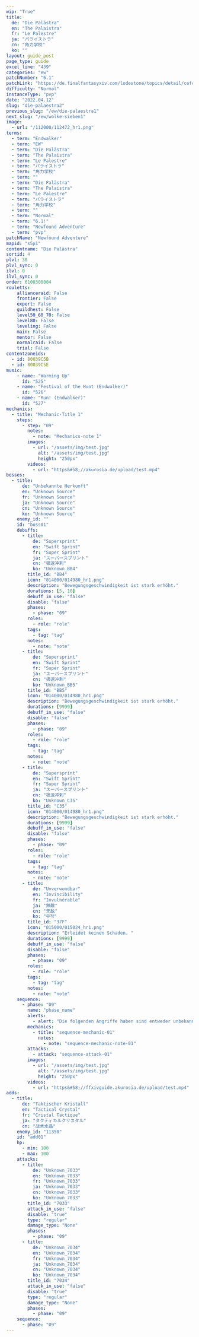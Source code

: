 ```yaml
---
wip: "True"
title:
  de: "Die Palästra"
  en: "The Palaistra"
  fr: "Le Palestre"
  ja: "パライストラ"
  cn: "角力学校"
  ko: ""
layout: guide_post
page_type: guide
excel_line: "439"
categories: "ew"
patchNumber: "6.1"
patchLink: "https://de.finalfantasyxiv.com/lodestone/topics/detail/cefc99d95d50a6f3bf18286830630dc33bf5242b"
difficulty: "Normal"
instanceType: "pvp"
date: "2022.04.12"
slug: "die-palaestra2"
previous_slug: "/ew/die-palaestra1"
next_slug: "/ew/wolke-sieben1"
image:
  - url: "/112000/112472_hr1.png"
terms:
  - term: "Endwalker"
  - term: "EW"
  - term: "Die Palästra"
  - term: "The Palaistra"
  - term: "Le Palestre"
  - term: "パライストラ"
  - term: "角力学校"
  - term: ""
  - term: "Die Palästra"
  - term: "The Palaistra"
  - term: "Le Palestre"
  - term: "パライストラ"
  - term: "角力学校"
  - term: ""
  - term: "Normal"
  - term: "6.1!"
  - term: "Newfound Adventure"
  - term: "pvp"
patchName: "Newfound Adventure"
mapid: "s5p1"
contentname: "Die Palästra"
sortid: 4
plvl: 30
plvl_sync: 0
ilvl: 0
ilvl_sync: 0
order: 6100300004
rouletts:
    allianceraid: False
    frontier: False
    expert: False
    guildhest: False
    level50_60_70: False
    level80: False
    leveling: False
    main: False
    mentor: False
    normalraid: False
    trial: False
contentzoneids:
  - id: 80039C5B
  - id: 80039C5E
music:
    - name: "Warming Up"
      id: "525"
    - name: "Festival of the Hunt (Endwalker)"
      id: "526"
    - name: "Run! (Endwalker)"
      id: "527"
mechanics:
  - title: "Mechanic-Title 1"
    steps:
      - step: "09"
        notes:
          - note: "Mechanics-note 1"
        images:
          - url: "/assets/img/test.jpg"
            alt: "/assets/img/test.jpg"
            height: "250px"
        videos:
          - url: "https&#58;//akurosia.de/upload/test.mp4"
bosses:
  - title:
      de: "Unbekannte Herkunft"
      en: "Unknown Source"
      fr: "Unknown Source"
      ja: "Unknown Source"
      cn: "Unknown Source"
      ko: "Unknown Source"
    enemy_id: ""
    id: "boss01"
    debuffs:
      - title:
          de: "Supersprint"
          en: "Swift Sprint"
          fr: "Super Sprint"
          ja: "スーパースプリント"
          cn: "极速冲刺"
          ko: "Unknown_BB4"
        title_id: "BB4"
        icon: "014000/014980_hr1.png"
        description: "Bewegungsgeschwindigkeit ist stark erhöht."
        durations: [5, 10]
        debuff_in_use: "false"
        disable: "false"
        phases:
          - phase: "09"
        roles:
          - role: "role"
        tags:
          - tag: "tag"
        notes:
          - note: "note"
      - title:
          de: "Supersprint"
          en: "Swift Sprint"
          fr: "Super Sprint"
          ja: "スーパースプリント"
          cn: "极速冲刺"
          ko: "Unknown_BB5"
        title_id: "BB5"
        icon: "014000/014980_hr1.png"
        description: "Bewegungsgeschwindigkeit ist stark erhöht."
        durations: [9999]
        debuff_in_use: "false"
        disable: "false"
        phases:
          - phase: "09"
        roles:
          - role: "role"
        tags:
          - tag: "tag"
        notes:
          - note: "note"
      - title:
          de: "Supersprint"
          en: "Swift Sprint"
          fr: "Super Sprint"
          ja: "スーパースプリント"
          cn: "极速冲刺"
          ko: "Unknown_C35"
        title_id: "C35"
        icon: "014000/014980_hr1.png"
        description: "Bewegungsgeschwindigkeit ist stark erhöht."
        durations: [9999]
        debuff_in_use: "false"
        disable: "false"
        phases:
          - phase: "09"
        roles:
          - role: "role"
        tags:
          - tag: "tag"
        notes:
          - note: "note"
      - title:
          de: "Unverwundbar"
          en: "Invincibility"
          fr: "Invulnérable"
          ja: "無敵"
          cn: "无敌"
          ko: "무적"
        title_id: "37F"
        icon: "015000/015024_hr1.png"
        description: "Erleidet keinen Schaden. "
        durations: [9999]
        debuff_in_use: "false"
        disable: "false"
        phases:
          - phase: "09"
        roles:
          - role: "role"
        tags:
          - tag: "tag"
        notes:
          - note: "note"
    sequence:
      - phase: "09"
        name: "phase_name"
        alerts:
          - alert: "Die folgenden Angriffe haben sind entweder unbekannt oder haben keine klare Herkunft"
        mechanics:
          - title: "sequence-mechanic-01"
            notes:
              - note: "sequence-mechanic-note-01"
        attacks:
          - attack: "sequence-attack-01"
        images:
          - url: "/assets/img/test.jpg"
            alt: "/assets/img/test.jpg"
            height: "250px"
        videos:
          - url: "https&#58;//ffxivguide.akurosia.de/upload/test.mp4"
adds:
  - title:
      de: "Taktischer Kristall"
      en: "Tactical Crystal"
      fr: "Cristal Tactique"
      ja: "タクティカルクリスタル"
      cn: "战术水晶"
    enemy_id: "11350"
    id: "add01"
    hp:
      - min: 100
      - max: 100
    attacks:
      - title:
          de: "Unknown_7033"
          en: "Unknown_7033"
          fr: "Unknown_7033"
          ja: "Unknown_7033"
          cn: "Unknown_7033"
          ko: "Unknown_7033"
        title_id: "7033"
        attack_in_use: "false"
        disable: "true"
        type: "regular"
        damage_type: "None"
        phases:
          - phase: "09"
      - title:
          de: "Unknown_7034"
          en: "Unknown_7034"
          fr: "Unknown_7034"
          ja: "Unknown_7034"
          cn: "Unknown_7034"
          ko: "Unknown_7034"
        title_id: "7034"
        attack_in_use: "false"
        disable: "true"
        type: "regular"
        damage_type: "None"
        phases:
          - phase: "09"
    sequence:
      - phase: "09"
---
```

